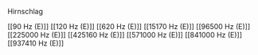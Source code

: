 Hirnschlag

[[90 Hz (E)]]
[[120 Hz (E)]]
[[620 Hz (E)]]
[[15170 Hz (E)]]
[[96500 Hz (E)]]
[[225000 Hz (E)]]
[[425160 Hz (E)]]
[[571000 Hz (E)]]
[[841000 Hz (E)]]
[[937410 Hz (E)]]